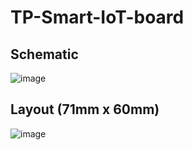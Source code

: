 # TP-Smart-IoT-board



## Schematic
![image](https://github.com/SimonWong35/TP-Smart-IoT-board/assets/9721522/eba0486c-b170-415f-addf-9b585e82a045)



## Layout (71mm x 60mm)
![image](https://github.com/SimonWong35/TP-Smart-IoT-board/assets/9721522/d61db066-783e-4daa-b73e-d0d0ed159f18)


